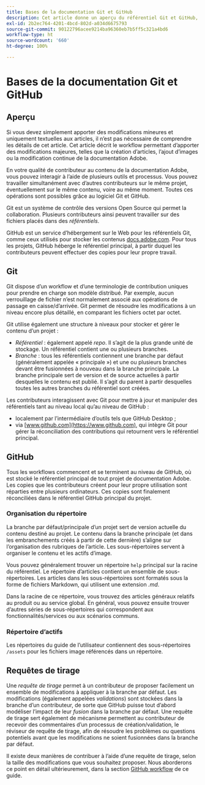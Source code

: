 ```yaml
---
title: Bases de la documentation Git et GitHub
description: Cet article donne un aperçu du référentiel Git et GitHub, ainsi que de la manière dont le contenu est organisé et dont les conventions d’attribution de noms sont utilisées pour la documentation Adobe.
exl-id: 2b2ec764-4201-4bcd-802d-a034d6675793
source-git-commit: 90122796acee9214ba96360eb7b5ff5c321a4bd6
workflow-type: ht
source-wordcount: '660'
ht-degree: 100%

---
```


# Bases de la documentation Git et GitHub

## Aperçu

Si vous devez simplement apporter des modifications mineures et uniquement textuelles aux articles, il n’est pas nécessaire de comprendre les détails de cet article. Cet article décrit le workflow permettant d’apporter des modifications majeures, telles que la création d’articles, l’ajout d’images ou la modification continue de la documentation Adobe.

En votre qualité de contributeur au contenu de la documentation Adobe, vous pouvez interagir à l’aide de plusieurs outils et processus. Vous pouvez travailler simultanément avec d’autres contributeurs sur le même projet, éventuellement sur le même contenu, voire au même moment. Toutes ces opérations sont possibles grâce au logiciel Git et GitHub.

Git est un système de contrôle des versions Open Source qui permet la collaboration. Plusieurs contributeurs ainsi peuvent travailler sur des fichiers placés dans des *référentiels*.

GitHub est un service d’hébergement sur le Web pour les référentiels Git, comme ceux utilisés pour stocker les contenus [docs.adobe.com](https://docs.adobe.com). Pour tous les projets, GitHub héberge le référentiel principal, à partir duquel les contributeurs peuvent effectuer des copies pour leur propre travail.

## Git

Git dispose d’un workflow et d’une terminologie de contribution uniques pour prendre en charge son modèle distribué. Par exemple, aucun verrouillage de fichier n’est normalement associé aux opérations de passage en caisse/d’arrivée. Git permet de résoudre les modifications à un niveau encore plus détaillé, en comparant les fichiers octet par octet.

Git utilise également une structure à niveaux pour stocker et gérer le contenu d’un projet :

- *Référentiel* : également appelé *repo*. Il s’agit de la plus grande unité de stockage. Un référentiel contient une ou plusieurs branches.
- *Branche* : tous les référentiels contiennent une branche par défaut (généralement appelée « principale ») et une ou plusieurs branches devant être fusionnées à nouveau dans la branche principale. La branche principale sert de version et de source actuelles à partir desquelles le contenu est publié. Il s’agit du parent à partir desquelles toutes les autres branches du référentiel sont créées.

Les contributeurs interagissent avec Git pour mettre à jour et manipuler des référentiels tant au niveau local qu’au niveau de GitHub :

- localement par l’intermédiaire d’outils tels que GitHub Desktop ;
- via [www.github.com](https://www.github.com), qui intègre Git pour gérer la réconciliation des contributions qui retournent vers le référentiel principal.

## GitHub

Tous les workflows commencent et se terminent au niveau de GitHub, où est stocké le référentiel principal de tout projet de documentation Adobe. Les copies que les contributeurs créent pour leur propre utilisation sont réparties entre plusieurs ordinateurs. Ces copies sont finalement réconciliées dans le référentiel GitHub principal du projet.

### Organisation du répertoire

La branche par défaut/principale d’un projet sert de version actuelle du contenu destiné au projet. Le contenu dans la branche principale (et dans les embranchements créés à partir de cette dernière) s’aligne sur l’organisation des rubriques de l’article. Les sous-répertoires servent à organiser le contenu et les actifs d’image.

Vous pouvez généralement trouver un répertoire `help` principal sur la racine du référentiel. Le répertoire d’articles contient un ensemble de sous-répertoires. Les articles dans les sous-répertoires sont formatés sous la forme de fichiers Markdown, qui utilisent une extension *.md*.

Dans la racine de ce répertoire, vous trouvez des articles généraux relatifs au produit ou au service global. En général, vous pouvez ensuite trouver d’autres séries de sous-répertoires qui correspondent aux fonctionnalités/services ou aux scénarios communs.

### Répertoire d’actifs

Les répertoires du guide de l’utilisateur contiennent des sous-répertoires `/assets` pour les fichiers image référencés dans un répertoire.

<!--

### Markdown file template

For convenience, the root directory of each repository typically contains a Markdown template file named `template.md`. You can use this template file as a "starter file" if you need to create a new article for submission to the repository. The file contains:

- A **metadata header** at the top of the file, delineated by two, 3-hyphen lines. It contains the various tags used for tracking information related to the article. It also includes SEO optimizations and reporting processes that Adobe uses to evaluate the performance of the content. So the metadata is important!
- Various **examples of using Markdown** to format the elements of an article.
- General **instructions on the use of Markdown extensions**, which you can use for various types of alerts.
- Examples of **embedding video** by using an iframe.
- General **instructions on the use of docs.adobe.com extensions**, which you can use for special controls such as buttons and selectors.

-->

## Requêtes de tirage

Une *requête de tirage* permet à un contributeur de proposer facilement un ensemble de modifications à appliquer à la branche par défaut. Les modifications (également appelées *validations*) sont stockées dans la branche d’un contributeur, de sorte que GitHub puisse tout d’abord modéliser l’impact de leur *fusion* dans la branche par défaut. Une requête de tirage sert également de mécanisme permettent au contributeur de recevoir des commentaires d’un processus de création/validation, le réviseur de requête de tirage, afin de résoudre les problèmes ou questions potentiels avant que les modifications ne soient fusionnées dans la branche par défaut.

Il existe deux manières de contribuer à l’aide d’une requête de tirage, selon la taille des modifications que vous souhaitez proposer. Nous aborderons ce point en détail ultérieurement, dans la section [GitHub workflow](local-repo.md) de ce guide.
